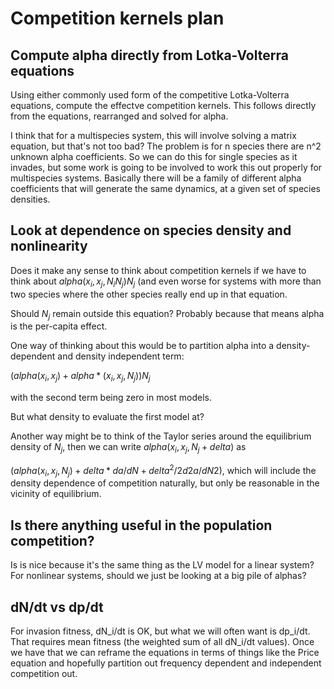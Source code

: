 # Competition kernels plan

## Compute alpha directly from Lotka-Volterra equations

Using either commonly used form of the competitive Lotka-Volterra equations, compute the effectve competition kernels.  This follows directly from the equations, rearranged and solved for alpha.

I think that for a multispecies system, this will involve solving a matrix equation, but that's not too bad?  The problem is for n species there are n^2 unknown alpha coefficients.  So we can do this for single species as it invades, but some work is going to be involved to work this out properly for multispecies systems.  Basically there will be a family of different alpha coefficients that will generate the same dynamics, at a given set of species densities.

## Look at dependence on species density and nonlinearity

Does it make any sense to think about competition kernels if we have to think about $alpha(x_i, x_j, N_i N_j)N_j$ (and even worse for systems with more than two species where the other species really end up in that equation.

Should $N_j$ remain outside this equation?  Probably because that means alpha is the per-capita effect.

One way of thinking about this would be to partition alpha into a density-dependent and density independent term:

$(alpha(x_i, x_j) + alpha*(x_i, x_j, N_j)) N_j$

with the second term being zero in most models.

But what density to evaluate the first model at?

Another way might be to think of the Taylor series around the equilibrium density of $N_j$, then we can write $alpha(x_i, x_j, N_j + delta)$ as

$(alpha(x_i, x_j, N_j) + delta * da/dN + delta^2/2 d2a/dN2)$, which will include the density dependence of competition naturally, but only be reasonable in the vicinity of equilibrium.

## Is there anything useful in the population competition?

Is is nice because it's the same thing as the LV model for a linear system?  For nonlinear systems, should we just be looking at a big pile of alphas?

## dN/dt vs dp/dt

For invasion fitness, dN_i/dt is OK, but what we will often want is dp_i/dt.  That requires mean fitness (the weighted sum of all dN_i/dt values).  Once we have that we can reframe the equations in terms of things like the Price equation and hopefully partition out frequency dependent and independent competition out.
